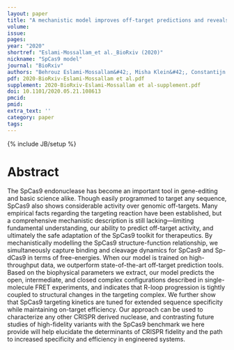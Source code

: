 ```yaml
---
layout: paper
title: "A mechanistic model improves off-target predictions and reveals the physical basis of SpCas9 fidelity"
volume:
issue:
pages:
year: "2020"
shortref: "Eslami-Mossallam_et al._BioRxiv (2020)"
nickname: "SpCas9 model"
journal: "BioRxiv"
authors: "Behrouz Eslami-Mossallam&#42;, Misha Klein&#42;, Constantijn v.d. Smagt, Koen v.d. Sanden, Stephen K. Jones Jr., John A. Hawkins, Ilya J. Finkelstein&dagger; & Martin Depken&dagger; ; (&#42; co-first authors) (&dagger; co-corresponding)"
pdf: 2020-BioRxiv-Eslami-Mossallam et al.pdf
supplement: 2020-BioRxiv-Eslami-Mossallam et al-supplement.pdf
doi: 10.1101/2020.05.21.108613
pmcid:
pmid:
extra_text: ''
category: paper
tags:
---
```

{% include JB/setup %}

# Abstract
The SpCas9 endonuclease has become an important tool in gene-editing and basic science alike. Though easily programmed to target any sequence, SpCas9 also shows considerable activity over genomic off-targets. Many empirical facts regarding the targeting reaction have been established, but a comprehensive mechanistic description is still lacking—limiting fundamental understanding, our ability to predict off-target activity, and ultimately the safe adaptation of the SpCas9 toolkit for therapeutics. By mechanistically modelling the SpCas9 structure-function relationship, we simultaneously capture binding and cleavage dynamics for SpCas9 and Sp-dCas9 in terms of free-energies. When our model is trained on high-throughput data, we outperform state-of-the-art off-target prediction tools. Based on the biophysical parameters we extract, our model predicts the open, intermediate, and closed complex configurations described in single-molecule FRET experiments, and indicates that R-loop progression is tightly coupled to structural changes in the targeting complex. We further show that SpCas9 targeting kinetics are tuned for extended sequence specificity while maintaining on-target efficiency. Our approach can be used to characterize any other CRISPR derived nuclease, and contrasting future studies of high-fidelity variants with the SpCas9 benchmark we here provide will help elucidate the determinants of CRISPR fidelity and the path to increased specificity and efficiency in engineered systems.